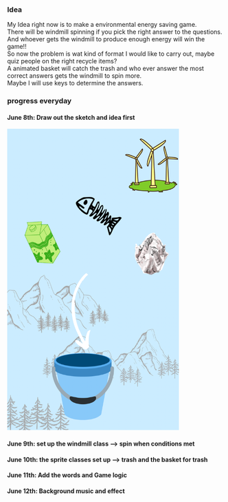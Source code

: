 ### Idea
My Idea right now is to make a environmental energy saving game.  
There will be windmill spinning if you pick the right answer to the questions.  
And whoever gets the windmill to produce enough energy will win the game!!  
So now the problem is wat kind of format I would like to carry out, maybe quiz people on the right recycle items?  
A animated basket will catch the trash and who ever answer the most correct answers gets the windmill to spin more.  
Maybe I will use keys to determine the answers.

### progress everyday
#### June 8th: Draw out the sketch and idea first

<img src="https://github.com/FairyyGenie/introToIM/blob/main/midtermProject/Images/midtermsketch.PNG" width="400" height="700">

#### June 9th: set up the windmill class --> spin when conditions met


#### June 10th: the sprite classes set up --> trash and the basket for trash


#### June 11th: Add the words and Game logic

#### June 12th: Background music and effect

